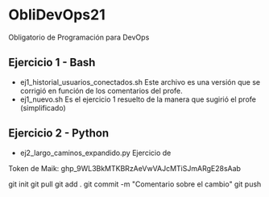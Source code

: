 # ObliDevOps21
Obligatorio de Programación para DevOps

## Ejercicio 1 - Bash
 - ej1_historial_usuarios_conectados.sh
    Este archivo es una versión que se corrigió en función de los comentarios del profe.
 - ej1_nuevo.sh
    Es el ejercicio 1 resuelto de la manera que sugirió el profe (simplificado)

## Ejercicio 2 - Python
 - ej2_largo_caminos_expandido.py
    Ejercicio de


Token de Maik:
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

git init
git pull
git add .
git commit -m "Comentario sobre el cambio"
git push